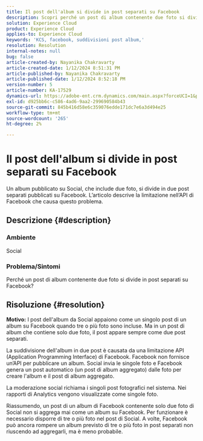 ```yaml
---
title: Il post dell'album si divide in post separati su Facebook
description: Scopri perché un post di album contenente due foto si divide in post separati su Facebook. Ciò è dovuto a una limitazione nell’API di Facebook.
solution: Experience Cloud
product: Experience Cloud
applies-to: Experience Cloud
keywords: 'KCS, facebook, suddivisioni post album,'
resolution: Resolution
internal-notes: null
bug: false
article-created-by: Nayanika Chakravarty
article-created-date: 1/12/2024 8:51:31 PM
article-published-by: Nayanika Chakravarty
article-published-date: 1/12/2024 8:52:18 PM
version-number: 5
article-number: KA-17529
dynamics-url: https://adobe-ent.crm.dynamics.com/main.aspx?forceUCI=1&pagetype=entityrecord&etn=knowledgearticle&id=2dac1858-8cb1-ee11-a569-6045bd0063aa
exl-id: d925bb6c-c586-4ad6-9aa2-299690584b43
source-git-commit: 845b416d58e6c359076edde171dc7e6a3d494e25
workflow-type: tm+mt
source-wordcount: '265'
ht-degree: 2%

---
```


# Il post dell&#39;album si divide in post separati su Facebook


Un album pubblicato su Social, che include due foto, si divide in due post separati pubblicati su Facebook. L’articolo descrive la limitazione nell’API di Facebook che causa questo problema.

## Descrizione {#description}


### <b>Ambiente</b>

Social

### <b>Problema/Sintomi</b>

Perché un post di album contenente due foto si divide in post separati su Facebook?


## Risoluzione {#resolution}

<b>Motivo:</b>
I post dell&#39;album da Social appaiono come un singolo post di un album su Facebook quando tre o più foto sono incluse. Ma in un post di album che contiene solo due foto, il post appare sempre come due post separati.

La suddivisione dell&#39;album in due post è causata da una limitazione API (Application Programming Interface) di Facebook. Facebook non fornisce un’API per pubblicare un album. Social invia le singole foto e Facebook genera un post automatico (un post di album aggregato) dalle foto per creare l&#39;album e il post di album aggregato.

La moderazione social richiama i singoli post fotografici nel sistema. Nei rapporti di Analytics vengono visualizzate come singole foto.

Riassumendo, un post di un album di Facebook contenente solo due foto di Social non si aggrega mai come un album su Facebook. Per funzionare è necessario disporre di tre o più foto nel post di Social. A volte, Facebook può ancora rompere un album previsto di tre o più foto in post separati non riuscendo ad aggregarli, ma è meno probabile.
